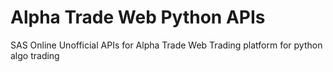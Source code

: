# Alpha Trade Web Python APIs
SAS Online Unofficial APIs for Alpha Trade Web Trading platform for python algo trading
